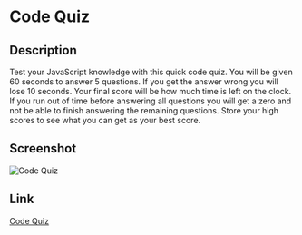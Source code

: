 # Code Quiz

## Description

Test your JavaScript knowledge with this quick code quiz. You will be given 60 seconds to answer 5 questions. If you get the answer wrong you will lose 10 seconds. Your final score will be how much time is left on the clock. If you run out of time before answering all questions you will get a zero and not be able to finish answering the remaining questions. Store your high scores to see what you can get as your best score.

## Screenshot

![Code Quiz](./assets/images/code-quiz-screenshot.gif)

## Link

[Code Quiz](https://tdmoore004.github.io/code-quiz/)